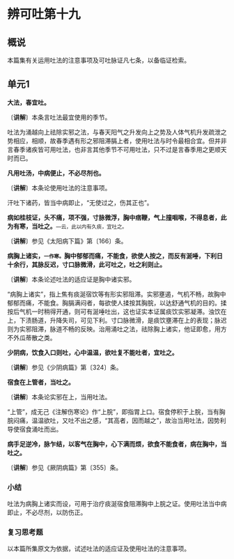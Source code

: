 # 辨可吐第十九

## 概说

本篇集有关运用吐法的注意事项及可吐脉证凡七条，以备临证检索。

## 单元1

**大法，春宜吐。**

〔**讲解**〕本条言吐法最宜使用的季节。

吐法为涌越向上祛除实邪之法，与春天阳气之升发向上之势及人体气机升发疏泄之势相应，相顺，故春季遇有形之邪阻滞膈上者，使用吐法与时令最相合宜。但并非言春季诸疾皆可用吐法，也非言其他季节不可用吐法，只不过是言春季用之更顺天时而已。

**凡用吐汤，中病便止，不必尽剂也。**

〔**讲解**〕本条论使用吐法的注意事项。

汗吐下诸药，皆当中病即止，“无使过之，伤其正也”。

**病如桂枝证，头不痛，项不强，寸脉微浮，胸中痞鞭，气上撞咽喉，不得息者，此为有寒，当吐之。**<small>—云，此以内有久痰，宜吐之。</small>

〔**讲解**〕参见《太阳病下篇》第〔166〕条。

**病胸上诸实，<small>一作寒。</small>胸中郁郁而痛，不能食，欲使人按之，而反有涎唾，下利日十余行，其脉反迟，寸口脉微滑，此可吐之，吐之利则止。**

〔**讲解**〕本条论述吐法的适应证是胸中诸实邪。

“病胸上诸实”，指上焦有痰涎宿饮等有形实邪阻滞。实邪壅遏，气机不畅，故胸中郁郁而痛，不能食。胸膈满闷者，每欲使人揉按其胸脘，以达舒通气机的目的。揉按后气机一时稍得开通，则可有涎唾吐出，这也证实本证属痰饮实邪凝滞。浊饮在上，下渍肠道，升降失司，可见下利。寸口脉微滑，是痰饮壅滞在上的表现；脉迟则为实邪阻滞，脉道不畅的反映。治用涌吐之法，祛除胸上诸实，他证即愈，用方不外瓜蒂散之类。

**少阴病，饮食入口则吐，心中温温，欲吐复不能吐者，宜吐之。**

〔**讲解**〕参见《少阴病篇》第〔324〕条。

**宿食在上管者，当吐之。**

〔**讲解**〕本条论实邪在上，当用吐法。

“上管”，成无己《注解伤寒论》作“上脘”，即指胃上口。宿食停积于上脘，当有胸脘闷痛，温温欲吐，又吐不出之感，“其高者，因而越之”，故治当用吐法，因势利导使宿食涌吐而出。

**病手足逆冷，脉乍结，以客气在胸中，心下满而烦，欲食不能食者，病在胸中，当吐之。**

〔**讲解**〕参见《厥阴病篇》第〔355〕条。

### **小结**

吐法为病胸上诸实而设，可用于治疗痰涎宿食阻滞胸中上脘之证。使用吐法当中病即止，不必尽剂，以防伤正。

### **复习思考题**

以本篇所集原文为依据，试述吐法的适应证及使用吐法的注意事项。